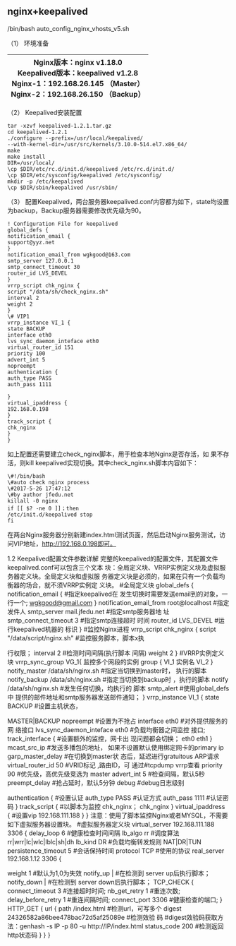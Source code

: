 ## nginx+keepalived

/bin/bash    auto_config_nginx_vhosts_v5.sh 

（1） 环境准备

| Nginx版本：nginx v1.18.0<br/>Keepalived版本：keepalived v1.2.8<br/>Nginx-1：192.168.26.145 （Master）<br/>Nginx-2：192.168.26.150 （Backup） |
| ------------------------------------------------------------ |

（2） Keepalived安装配置

```shell
tar -xzvf keepalived-1.2.1.tar.gz
cd keepalived-1.2.1
./configure --prefix=/usr/local/keepalived/
--with-kernel-dir=/usr/src/kernels/3.10.0-514.el7.x86_64/
make
make install
DIR=/usr/local/
\cp $DIR/etc/rc.d/init.d/keepalived /etc/rc.d/init.d/
\cp $DIR/etc/sysconfig/keepalived /etc/sysconfig/
mkdir -p /etc/keepalived
\cp $DIR/sbin/keepalived /usr/sbin/
```

（3） 配置Keepalived，两台服务器keepalived.conf内容都为如下，state均设置为backup，Backup服务器需要修改优先级为90。

```shell
! Configuration File for keepalived
global_defs {
notification_email {
support@yyz.net
}
notification_email_from wgkgood@163.com
smtp_server 127.0.0.1
smtp_connect_timeout 30
router_id LVS_DEVEL
}
vrrp_script chk_nginx {
script "/data/sh/check_nginx.sh"
interval 2
weight 2
}
\# VIP1
vrrp_instance VI_1 {
state BACKUP
interface eth0
lvs_sync_daemon_inteface eth0
virtual_router_id 151
priority 100
advert_int 5
nopreempt
authentication {
auth_type PASS
auth_pass 1111

}
virtual_ipaddress {
192.168.0.198
}
track_script {
chk_nginx
}
}
```

如上配置还需要建立check_nginx脚本，用于检查本地Nginx是否存活，如
果不存活，则kill keepalived实现切换。其中check_nginx.sh脚本内容如下：

```shell
\#!/bin/bash
\#auto check nginx process
\#2017-5-26 17:47:12
\#by author jfedu.net
killall -0 nginx
if [[ $? -ne 0 ]]；then
/etc/init.d/keepalived stop
fi
```

在两台Nginx服务器分别新建index.html测试页面，然后启动Nginx服务测试，访问VIP地址，http://192.168.0.198即可。

1.2 Keepalived配置文件参数详解
完整的keepalived的配置文件，其配置文件keepalived.conf可以包含三个文本
块：全局定义块、VRRP实例定义块及虚拟服务器定义块。全局定义块和虚拟服
务器定义块是必须的，如果在只有一个负载均衡器的场合，就不须VRRP实例定
义块。
\#全局定义块
global_defs {
notification_email { #指定keepalived在
发生切换时需要发送email到的对象，一行一个;
wgkgood@gmail.com
}
notification_email_from root@localhost #指定发件人
smtp_server mail.jfedu.net #指定smtp服务器地
址
smtp_connect_timeout 3 #指定smtp连接超时
时间
router_id LVS_DEVEL #运行keepalived机器的
标识
}
\#监控Nginx进程
vrrp_script chk_nginx {
script "/data/script/nginx.sh" #监控服务脚本，脚本x执

行权限；
interval 2 #检测时间间隔(执行脚本
间隔)
weight 2
}
\#VRRP实例定义块
vrrp_sync_group VG_1{ 监控多个网段的实例
group {
VI_1 实例名
VI_2
}
notify_master /data/sh/nginx.sh #指定当切换到master时，
执行的脚本
notify_backup /data/sh/nginx.sh #指定当切换到backup时
，执行的脚本
notify /data/sh/nginx.sh #发生任何切换，均执行的
脚本
smtp_alert #使用global_defs中
提供的邮件地址和smtp服务器发送邮件通知；
}
vrrp_instance VI_1 {
state BACKUP #设置主机状态，

MASTER|BACKUP
nopreempt #设置为不抢占
interface eth0 #对外提供服务的网
络接口
lvs_sync_daemon_inteface eth0 #负载均衡器之间监控
接口;
track_interface { #设置额外的监控，网卡出
现问题都会切换；
eth0
eth1
}
mcast_src_ip #发送多播包的地址，
如果不设置默认使用绑定网卡的primary ip
garp_master_delay #在切换到master状
态后，延迟进行gratuitous ARP请求
virtual_router_id 50 #VRID标记 ,路由ID，可
通过#tcpdump vrrp查看
priority 90 #优先级，高优先级竞选为
master
advert_int 5 #检查间隔，默认5秒
preempt_delay #抢占延时，默认5分钟
debug #debug日志级别

authentication { #设置认证
auth_type PASS #认证方式
auth_pass 1111 #认证密码
}
track_script { #以脚本为监控
chk_nginx；
chk_nginx
}
virtual_ipaddress { #设置vip
192.168.111.188
}
}
注意：使用了脚本监控Nginx或者MYSQL，不需要如下虚拟服务器设置块。
\#虚拟服务器定义块
virtual_server 192.168.111.188 3306 {
delay_loop 6 #健康检查时间间隔
lb_algo rr #调度算法rr|wrr|lc|wlc|lblc|sh|dh
lb_kind DR #负载均衡转发规则
NAT|DR|TUN
persistence_timeout 5 #会话保持时间
protocol TCP #使用的协议
real_server 192.168.1.12 3306 {

weight 1 #默认为1,0为失效
notify_up <string> | <quoted-string> #在检测到
server up后执行脚本；
notify_down <string> | <quoted-string> #在检测到
server down后执行脚本；
TCP_CHECK {
connect_timeout 3 #连接超时时间;
nb_get_retry 1 #重连次数;
delay_before_retry 1 #重连间隔时间;
connect_port 3306 #健康检查的端口;
}
HTTP_GET {
url {
path /index.html #检测url，可写多个
digest 24326582a86bee478bac72d5af25089e #检测效验
码
\#digest效验码获取方法：genhash -s IP -p 80 -u
http://IP/index.html
status_code 200 #检测返回http状态码
}
}
}